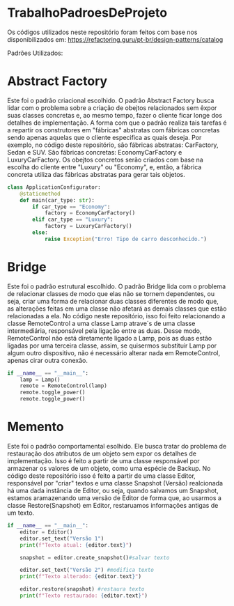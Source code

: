 # TrabalhoPadroesDeProjeto

Os códigos utilizados neste repositório foram feitos com base nos disponibilizados em: https://refactoring.guru/pt-br/design-patterns/catalog

Padrões Utilizados:

# Abstract Factory

Este foi o padrão criacional escolhido. O padrão Abstract Factory busca lidar com o problema sobre a criação de obejtos relacionados sem êxpor suas classes concretas e, ao mesmo tempo, fazer o cliente ficar longe dos detalhes de implementação.
A forma com que o padrão realiza tais tarefas é a repartir os construtores em "fábricas" abstratas com fábricas concretas sendo apenas aquelas que o cliente especifica as quais deseja.
Por exemplo, no código deste repositório, são fábricas abstratas: CarFactory, Sedan e SUV. São fábricas concretas: EconomyCarFactory e LuxuryCarFactory. Os obejtos concretos serão criados com base na escolha do cliente entre "Luxury" ou "Economy", e, então, a fábrica concreta utiliza das fábricas abstratas para gerar tais objetos.
``` python
class ApplicationConfigurator:
    @staticmethod
    def main(car_type: str):
        if car_type == "Economy":
            factory = EconomyCarFactory()
        elif car_type == "Luxury":
            factory = LuxuryCarFactory()
        else:
            raise Exception("Erro! Tipo de carro desconhecido.")
```

# Bridge

Este foi o padrão estrutural escolhido. O padrão Bridge lida com o problema de relacionar classes de modo que elas não se tornem dependentes, ou seja, criar uma forma de relacionar duas classes diferentes de modo que, as alterações feitas em uma classe não afetará as demais classes que estão relacionadas a ela. No código neste repositório, isso foi feito relacionando a classe RemoteControl a uma classe Lamp atrave´s de uma classe intermediária, responsável pela ligação entre as duas. Desse modo, RemoteControl não está diretamente ligado a Lamp, pois as duas estão ligadas por uma terceira classe, assim, se quisermos substituir Lamp por algum outro dispositivo, não é necessário alterar nada em RemoteControl, apenas cirar outra conexão.

``` python
if __name__ == "__main__":
    lamp = Lamp()
    remote = RemoteControl(lamp)
    remote.toggle_power()
    remote.toggle_power()
```

# Memento

Este foi o padrão comportamental esolhido. Ele busca tratar do problema de restauração dos atributos de um objeto sem expor os detalhes de implementação. Isso é feito a partir de uma classe responsável por armazenar os valores de um objeto, como uma espécie de Backup. No código deste repositório isso é feito a partir de uma classe Editor, responsável por "criar" textos e uma classe Snapshot (Versão) realcionada há uma dada instância de Editor, ou seja, quando salvamos um Snapshot, estamos aramazenando uma versão de Editor de forma que, ao usarmos a classe Restore(Snapshot) em Editor, restaruamos informações antigas de um texto.

```python
if __name__ == "__main__":
    editor = Editor()
    editor.set_text("Versão 1")
    print(f"Texto atual: {editor.text}")

    snapshot = editor.create_snapshot()#salvar texto

    editor.set_text("Versão 2") #modifica texto
    print(f"Texto alterado: {editor.text}") 

    editor.restore(snapshot) #restaura texto
    print(f"Texto restaurado: {editor.text}")
```
